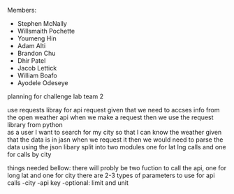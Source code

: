 Members:
- Stephen McNally
- Willsmaith Pochette
- Youmeng Hin
- Adam Alti
- Brandon Chu
- Dhir Patel
- Jacob Lettick
- William Boafo
- Ayodele Odeseye

planning for challenge lab team 2

use requests libray for api request 
given that we need to accses info from the open weather api when we make a request then we use the request library from python\
as a user I want to search for my city so that I can know the weather
given that the data is in jasn when we request it then we would need to parse the data using the json libary
split into two modules one for lat lng calls and one for calls by city 

things needed bellow:
there will probly be two fuction to call the api, one for long lat and one for city
there are 2-3 types of parameters to use for api calls
-city
-api key
-optional: limit and unit



